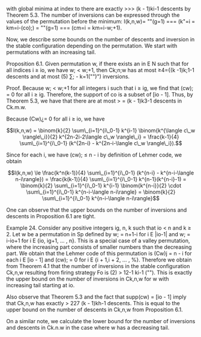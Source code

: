 with global minima at index to there are exactly >>> (k - 1)ki-1 descents by Theorem 5.3. The number of inversions can be expressed through the values of the permutation before the minimum: I(k,n,w)= ""(g=1) === (k"=i = km=i-(co);) = ""(g=1) === (cm=i = km=i-w;+1).

Now, we describe some bounds on the number of descents and inversion in the stable configuration depending on the permutation. We start with permutations with an increasing tail.

Proposition 6.1. Given permutation w, if there exists an in E N such that for all indices i ≥ io, we have w; < w;+1, then Ck;n;w has at most ≥4={(k -1)k;1-1 descents and at most (5) ∑; - k=1("")") inversions.

Proof. Because w; < w;+1 for all integers i such that i ≥ ig, we find that (cw); = 0 for all i ≥ ig. Therefore, the support of co is a subset of [io - 1]. Thus, by Theorem 5.3, we have that there are at most > = (k - 1)k3-1 descents in Ck.m.w.

Because (Cw)¿= 0 for all i ≥ io, we have

$$I(k,n,w) = \binom{k}{2} \sum\_{i=1}^{i\_0-1} k^{i-1} \binom{k^{\langle c\_w \rangle\_i}}{2} k^{2n-2i-2\langle c\_w \rangle\_i} = \frac{k-1}{4} \sum\_{i=1}^{i\_0-1} (k^{2n-i} - k^{2n-i-\langle c\_w \rangle\_i}).$$

Since for each i, we have (cw); ≤ n - i by definition of Lehmer code, we obtain

$$I(k,n,w) \le \frac{k^n(k-1)}{4} \sum\_{i=1}^{i\_0-1} (k^{n-i} - k^{n-i-\langle n-i\rangle}) = \frac{k(k-1)}{4} \sum\_{i=1}^{i\_0-1} k^{n-1}(k^{n-i}-1) = \binom{k}{2} \sum\_{i=1}^{i\_0-1} k^{i-1} \binom{k^{n-i}}{2} \cdot \sum\_{i=1}^{i\_0-1} k^{n-i-\langle n-i\rangle} = \binom{k}{2} \sum\_{i=1}^{i\_0-1} k^{n-i-\langle n-i\rangle}$$

One can observe that the upper bounds on the number of inversions and descents in Proposition 6.1 are tight.

Example 24. Consider any positive integers ig, n, k such that io < n and k ≥ 2. Let w be a permutation in Sp defined by w; = n+1-i for i E |io-1| and w; = i-io+1 for i E {io, ig+1, ... , n}. This is a special case of a valley permutation, where the increasing part consists of smaller numbers than the decreasing part. We obtain that the Lehmer code of this permutation is (Cw)j = n - i for each i E [io - 1] and (cw); = 0 for i E {i + 1,i + 2, ... , %}. Therefore we obtain from Theorem 4.1 that the number of inversions in the stable configuration Ck,n,w resulting from firing strategy Fo is (2) > 12-1 ki-1 (""). This is exactly the upper bound on the number of inversions in Ck,n,w for w with increasing tail starting at io.

Also observe that Theorem 5.3 and the fact that supp(cw) = [io - 1] imply that Ck,n,w has exactly > 227 (k - 1)kh-1 descents. This is equal to the upper bound on the number of descents in Ck,n,w from Proposition 6.1.

On a similar note, we calculate the lower bound for the number of inversions and descents in Ck.n.w in the case where w has a decreasing tail.